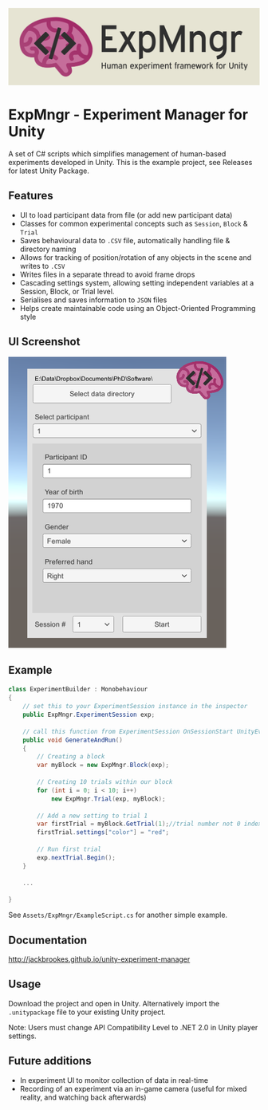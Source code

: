 ![Experiment manager for Unity](media/banner.png)

# ExpMngr - Experiment Manager for Unity
A set of C# scripts which simplifies management of human-based experiments developed in Unity. This is the example project, see Releases for latest Unity Package.

## Features

* UI to load participant data from file (or add new participant data)
* Classes for common experimental concepts such as ```Session```, ```Block``` & ```Trial```
* Saves behavioural data to ```.CSV``` file, automatically handling file & directory naming
* Allows for tracking of position/rotation of any objects in the scene and writes to ```.CSV```
* Writes files in a separate thread to avoid frame drops
* Cascading settings system, allowing setting independent variables at a Session, Block, or Trial level.
* Serialises and saves information to ```JSON``` files
* Helps create maintainable code using an Object-Oriented Programming style

## UI Screenshot

![User interface](media/screenshot-1.PNG)

## Example

```csharp
class ExperimentBuilder : Monobehaviour
{
    // set this to your ExperimentSession instance in the inspector
    public ExpMngr.ExperimentSession exp;
    
    // call this function from ExperimentSession OnSessionStart UnityEvent in its inspector
    public void GenerateAndRun() 
    {
        // Creating a block
        var myBlock = new ExpMngr.Block(exp); 

        // Creating 10 trials within our block
        for (int i = 0; i < 10; i++)
            new ExpMngr.Trial(exp, myBlock);

        // Add a new setting to trial 1
        var firstTrial = myBlock.GetTrial(1);//trial number not 0 indexed
        firstTrial.settings["color"] = "red";

        // Run first trial
        exp.nextTrial.Begin();
    }

    ...

}
```

See ```Assets/ExpMngr/ExampleScript.cs``` for another simple example.

## Documentation

http://jackbrookes.github.io/unity-experiment-manager

## Usage

Download the project and open in Unity. Alternatively import the ```.unitypackage``` file to your existing Unity project.

Note: Users must change API Compatibility Level to .NET 2.0 in Unity player settings. 

## Future additions

* In experiment UI to monitor collection of data in real-time
* Recording of an experiment via an in-game camera (useful for mixed reality, and watching back afterwards)
